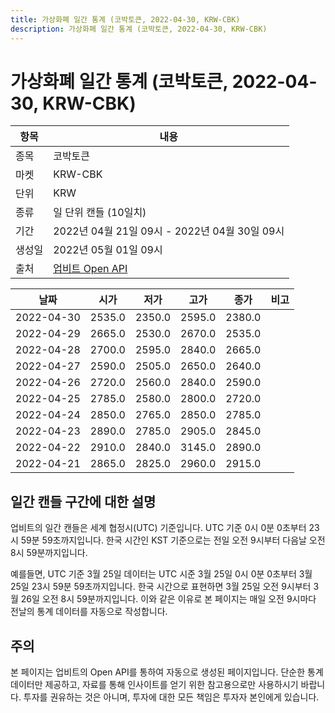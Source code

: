 ```yaml
---
title: 가상화폐 일간 통계 (코박토큰, 2022-04-30, KRW-CBK)
description: 가상화폐 일간 통계 (코박토큰, 2022-04-30, KRW-CBK)
---
```



가상화폐 일간 통계 (코박토큰, 2022-04-30, KRW-CBK)
===

|항목|내용|
|--|--|
|종목|코박토큰|
|마켓|KRW-CBK|
|단위|KRW|
|종류|일 단위 캔들 (10일치)|
|기간|2022년 04월 21일 09시 - 2022년 04월 30일 09시|
|생성일|2022년 05월 01일 09시|
|출처|[업비트 Open API](https://docs.upbit.com)|


|날짜|시가|저가|고가|종가|비고|
|--|--|--|--|--|--|
|2022-04-30|2535.0|2350.0|2595.0|2380.0|    |
|2022-04-29|2665.0|2530.0|2670.0|2535.0|    |
|2022-04-28|2700.0|2595.0|2840.0|2665.0|    |
|2022-04-27|2590.0|2505.0|2650.0|2640.0|    |
|2022-04-26|2720.0|2560.0|2840.0|2590.0|    |
|2022-04-25|2785.0|2580.0|2800.0|2720.0|    |
|2022-04-24|2850.0|2765.0|2850.0|2785.0|    |
|2022-04-23|2890.0|2785.0|2905.0|2845.0|    |
|2022-04-22|2910.0|2840.0|3145.0|2890.0|    |
|2022-04-21|2865.0|2825.0|2960.0|2915.0|    |


일간 캔들 구간에 대한 설명
---


업비트의 일간 캔들은 세계 협정시(UTC) 기준입니다. 
UTC 기준 0시 0분 0초부터 23시 59분 59초까지입니다. 
한국 시간인 KST 기준으로는 전일 오전 9시부터 다음날 오전 8시 59분까지입니다. 


예를들면, UTC 기준 3월 25일 데이터는 UTC 시준 3월 25일 0시 0분 0초부터 3월 25일 23시 59분 59초까지입니다. 
한국 시간으로 표현하면 3월 25일 오전 9시부터 3월 26일 오전 8시 59분까지입니다. 
이와 같은 이유로 본 페이지는 매일 오전 9시마다 전날의 통계 데이터를 자동으로 작성합니다. 


주의
---


본 페이지는 업비트의 Open API를 통하여 자동으로 생성된 페이지입니다. 
단순한 통계 데이터만 제공하고, 자료를 통해 인사이트를 얻기 위한 참고용으로만 사용하시기 바랍니다. 
투자를 권유하는 것은 아니며, 투자에 대한 모든 책임은 투자자 본인에게 있습니다. 
